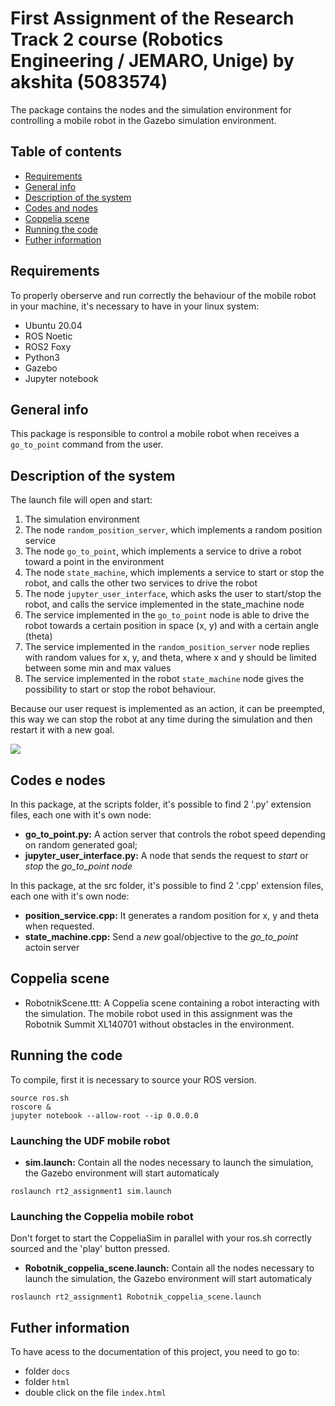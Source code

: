 # First Assignment of the Research Track 2 course (Robotics Engineering / JEMARO, Unige) by akshita (5083574)
The package contains the nodes and the simulation environment for controlling a mobile robot in the Gazebo simulation environment.

## Table of contents
* [Requirements](#requirements)
* [General info](#general-info)
* [Description of the system](#description-of-the-system)
* [Codes and nodes](#codes-and-nodes) 
* [Coppelia scene](#coppelia-scene)
* [Running the code](#running-the-code) 
* [Futher information](#futher-information)

## Requirements

To properly oberserve and run correctly the behaviour of the mobile robot in your machine, it's necessary to have in your linux system:
- Ubuntu 20.04 
- ROS Noetic
- ROS2 Foxy
- Python3
- Gazebo
- Jupyter notebook 

## General info

This package is responsible to control a mobile robot when receives a `go_to_point` command from the user.

## Description of the system

The launch file will open and start:
1. The simulation environment
2. The node `random_position_server`, which implements a random position service
3. The node `go_to_point`, which implements a service to drive a robot toward a point in the environment
4. The node `state_machine`, which implements a service to start or stop the robot, and calls the other two services to drive the robot
5. The node `jupyter_user_interface`, which asks the user to start/stop the robot, and calls the service implemented in the state_machine node
6. The service implemented in the `go_to_point` node is able to drive the robot towards a certain position in space (x, y) and with a certain angle (theta)
7. The service implemented in the `random_position_server` node replies with random values for x, y, and theta, where x and y should be limited between some min and max values
8. The service implemented in the robot `state_machine` node gives the possibility to start or stop the robot behaviour.

Because our user request is implemented as an action, it can be preempted, this way we can stop the robot at any time during the simulation and then restart it with a new goal.

![](docs/rosgraph_jupyter.png)

## Codes e nodes

In this package, at the scripts folder, it's possible to find 2 '.py' extension files, each one with it's own node:

- **go_to_point.py:** A action server that controls the robot speed depending on random generated goal;
- **jupyter_user_interface.py:** A node that sends the request to *start* or *stop* the *go_to_point node*

In this package, at the src folder, it's possible to find 2 '.cpp' extension files, each one with it's own node:

- **position_service.cpp:** It generates a random position for x, y and theta when requested.
- **state_machine.cpp:** Send a *new* goal/objective to the *go_to_point* actoin server

## Coppelia scene

- RobotnikScene.ttt: A Coppelia scene containing a robot interacting with the simulation. The mobile robot used in this assignment was the Robotnik Summit XL140701 without obstacles in the environment.

## Running the code

To compile, first it is necessary to source your ROS version.
```
source ros.sh
roscore &
jupyter notebook --allow-root --ip 0.0.0.0
```

### Launching the UDF mobile robot

- **sim.launch:** Contain all the nodes necessary to launch the simulation, the Gazebo environment will start automaticaly
```
roslaunch rt2_assignment1 sim.launch
```

### Launching the Coppelia mobile robot

Don't forget to start the CoppeliaSim in parallel with your ros.sh correctly sourced and the 'play' button pressed.

- **Robotnik_coppelia_scene.launch:** Contain all the nodes necessary to launch the simulation, the Gazebo environment will start automaticaly
```
roslaunch rt2_assignment1 Robotnik_coppelia_scene.launch
```

## Futher information

To have acess to the documentation of this project, you need to go to:
- folder `docs`
- folder `html`
- double click on the file `index.html`
 
